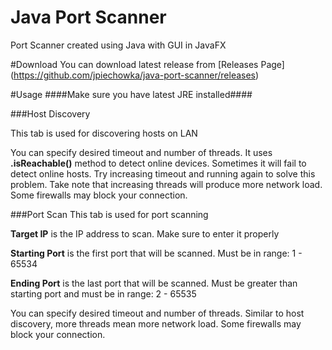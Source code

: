 # Java Port Scanner
Port Scanner created using Java with GUI in JavaFX

#Download
You can download latest release from [Releases Page] (https://github.com/jpiechowka/java-port-scanner/releases)

#Usage 
####Make sure you have latest JRE installed####

###Host Discovery

This tab is used for discovering hosts on LAN

You can specify desired timeout and number of threads. It uses **.isReachable()** method to detect online devices. Sometimes it will fail to detect online hosts. Try increasing timeout and running again to solve this problem. Take note that increasing threads will produce more network load. Some firewalls may block your connection.

###Port Scan
This tab is used for port scanning

**Target IP** is the IP address to scan. Make sure to enter it properly

**Starting Port** is the first port that will be scanned. Must be in range: 1 - 65534

**Ending Port** is the last port that will be scanned. Must be greater than starting port and must be in range: 2 - 65535

You can specify desired timeout and number of threads. Similar to host discovery, more threads mean more network load. Some firewalls may block your connection.
